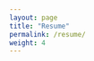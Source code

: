 ```yaml
---
layout: page
title: "Resume"
permalink: /resume/
weight: 4
---
```


<!-- <html>
  <iframe src="https://docs.google.com/gview?url=https://github.com/kayla-manning/kayla-manning.github.io/raw/master/pages/k_manning_resume.pdf&embedded=true" width='100%' height='565px' frameborder='0'> </iframe>
</html> -->
